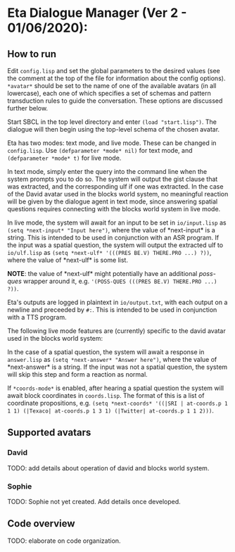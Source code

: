 
# Eta Dialogue Manager (Ver 2 - 01/06/2020):

## How to run

Edit `config.lisp` and set the global parameters to the desired values (see the comment at the top of the file
for information about the config options). `*avatar*` should be set to the name of one of the available avatars (in all lowercase),
each one of which specifies a set of schemas and pattern transduction rules to guide the conversation. These options
are discussed further below.

Start SBCL in the top level directory and enter `(load "start.lisp")`. The dialogue will then begin using the top-level
schema of the chosen avatar.

Eta has two modes: text mode, and live mode. These can be changed in `config.lisp`. Use `(defparameter *mode* nil)` for
text mode, and `(defparameter *mode* t)` for live mode.

In text mode, simply enter the query into the command line when the system prompts you to do so. The system will
output the gist clause that was extracted, and the corresponding ulf if one was extracted. In the case of the David
avatar used in the blocks world system, no meaningful reaction will be given by the dialogue agent in text mode, since
answering spatial questions requires connecting with the blocks world system in live mode.

In live mode, the system will await for an input to be set in `io/input.lisp` as `(setq *next-input* "Input here")`,
where the value of \*next-input\* is a string. This is intended to be used in conjunction with an ASR program. If the
input was a spatial question, the system will output the extracted ulf to `io/ulf.lisp` as `(setq *next-ulf* '(((PRES BE.V) THERE.PRO ...) ?))`, where the value of \*next-ulf\* is some list.

**NOTE**: the value of \*next-ulf\* might potentially have an additional *poss-ques* wrapper around it, e.g. `'(POSS-QUES (((PRES BE.V) THERE.PRO ...) ?))`.

Eta's outputs are logged in plaintext in `io/output.txt`, with each output on a newline and preceeded by `#:`. This is intended
to be used in conjunction with a TTS program.

The following live mode features are (currently) specific to the david avatar used in the blocks world system:

In the case of a spatial question, the system will await a response in `answer.lisp` as
`(setq *next-answer* "Answer here")`, where the value of \*next-answer\* is a string. If the input
was not a spatial question, the system will skip this step and form a reaction as normal.

If `*coords-mode*` is enabled, after hearing a spatial question the system will await block coordinates in `coords.lisp`. The
format of this is a list of coordinate propositions, e.g. `(setq *next-coords* '((|SRI | at-coords.p 1 1 1) (|Texaco| at-coords.p 1 3 1) (|Twitter| at-coords.p 1 1 2)))`.

## Supported avatars

### David

TODO: add details about operation of david and blocks world system.

### Sophie

TODO: Sophie not yet created. Add details once developed.

## Code overview

TODO: elaborate on code organization.



